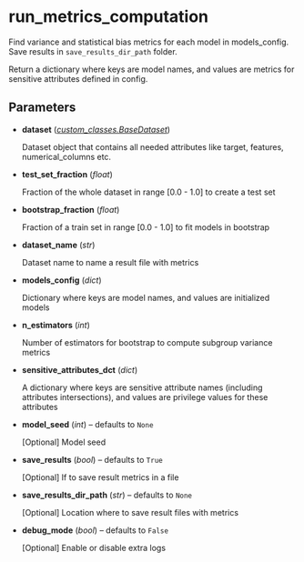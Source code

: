 # run_metrics_computation

Find variance and statistical bias metrics for each model in models_config. Save results in `save_results_dir_path` folder.

Return a dictionary where keys are model names, and values are metrics for sensitive attributes defined in config.

## Parameters

- **dataset** (*[custom_classes.BaseDataset](../../custom_classes/BaseDataset)*)

    Dataset object that contains all needed attributes like target, features, numerical_columns etc.

- **test_set_fraction** (*float*)

    Fraction of the whole dataset in range [0.0 - 1.0] to create a test set

- **bootstrap_fraction** (*float*)

    Fraction of a train set in range [0.0 - 1.0] to fit models in bootstrap

- **dataset_name** (*str*)

    Dataset name to name a result file with metrics

- **models_config** (*dict*)

    Dictionary where keys are model names, and values are initialized models

- **n_estimators** (*int*)

    Number of estimators for bootstrap to compute subgroup variance metrics

- **sensitive_attributes_dct** (*dict*)

    A dictionary where keys are sensitive attribute names (including attributes intersections),  and values are privilege values for these attributes

- **model_seed** (*int*) – defaults to `None`

    [Optional] Model seed

- **save_results** (*bool*) – defaults to `True`

    [Optional] If to save result metrics in a file

- **save_results_dir_path** (*str*) – defaults to `None`

    [Optional] Location where to save result files with metrics

- **debug_mode** (*bool*) – defaults to `False`

    [Optional] Enable or disable extra logs




